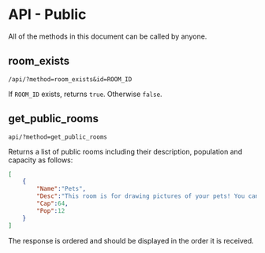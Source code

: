 # API - Public

All of the methods in this document can be called by anyone.



## room_exists

`/api/?method=room_exists&id=ROOM_ID`

If `ROOM_ID` exists, returns `true`. Otherwise `false`.



## get_public_rooms

`api/?method=get_public_rooms`

Returns a list of public rooms including their description, population and capacity as follows:

```json
[
	{
		"Name":"Pets",
        "Desc":"This room is for drawing pictures of your pets! You can send 1 picto to this room per day.",
		"Cap":64,
		"Pop":12
	}
]
```

The response is ordered and should be displayed in the order it is received.